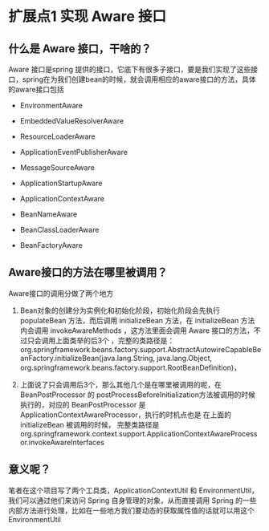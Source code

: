 # 扩展点1 实现 Aware 接口
## 什么是 Aware 接口，干啥的？
Aware 接口是spring 提供的接口，它底下有很多子接口，要是我们实现了这些接口，spring在为我们创建bean的时候，就会调用相应的aware接口的方法，具体的aware接口包括
* EnvironmentAware
* EmbeddedValueResolverAware
* ResourceLoaderAware
* ApplicationEventPublisherAware
* MessageSourceAware
* ApplicationStartupAware
* ApplicationContextAware

* BeanNameAware
* BeanClassLoaderAware
* BeanFactoryAware

## Aware接口的方法在哪里被调用？
Aware接口的调用分做了两个地方
1. Bean对象的创建分为实例化和初始化阶段，初始化阶段会先执行 populateBean 方法，而后调用 initializeBean 方法，在 initializeBean 方法内会调用 invokeAwareMethods ，这方法里面会调用 Aware 接口的方法，不过只会调用上面类举的后3个 ，完整的类路径是： org.springframework.beans.factory.support.AbstractAutowireCapableBeanFactory.initializeBean(java.lang.String, java.lang.Object, org.springframework.beans.factory.support.RootBeanDefinition)，

2. 上面说了只会调用后3个，那么其他几个是在哪里被调用的呢，在 BeanPostProcessor 的 postProcessBeforeInitialization方法被调用的时候执行的，对应的 BeanPostProcessor 是 ApplicationContextAwareProcessor，执行的时机点也是 在上面的 initializeBean 被调用的时候， 完整类路径是 org.springframework.context.support.ApplicationContextAwareProcessor.invokeAwareInterfaces

## 意义呢？
笔者在这个项目写了两个工具类，ApplicationContextUtil 和 EnvironmentUtil，我们可以通过他们来访问 Spring 自身管理的对象，从而直接调用 Spring 的一些内部方法进行处理，比如在一些地方我们要动态的获取属性值的话就可以用这个 EnvironmentUtil
